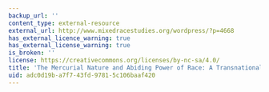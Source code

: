 ```yaml
---
backup_url: ''
content_type: external-resource
external_url: http://www.mixedracestudies.org/wordpress/?p=4668
has_external_licence_warning: true
has_external_license_warning: true
is_broken: ''
license: https://creativecommons.org/licenses/by-nc-sa/4.0/
title: 'The Mercurial Nature and Abiding Power of Race: A Transnational Family Story'
uid: adc0d19b-a7f7-43fd-9781-5c106baaf420
---
```

